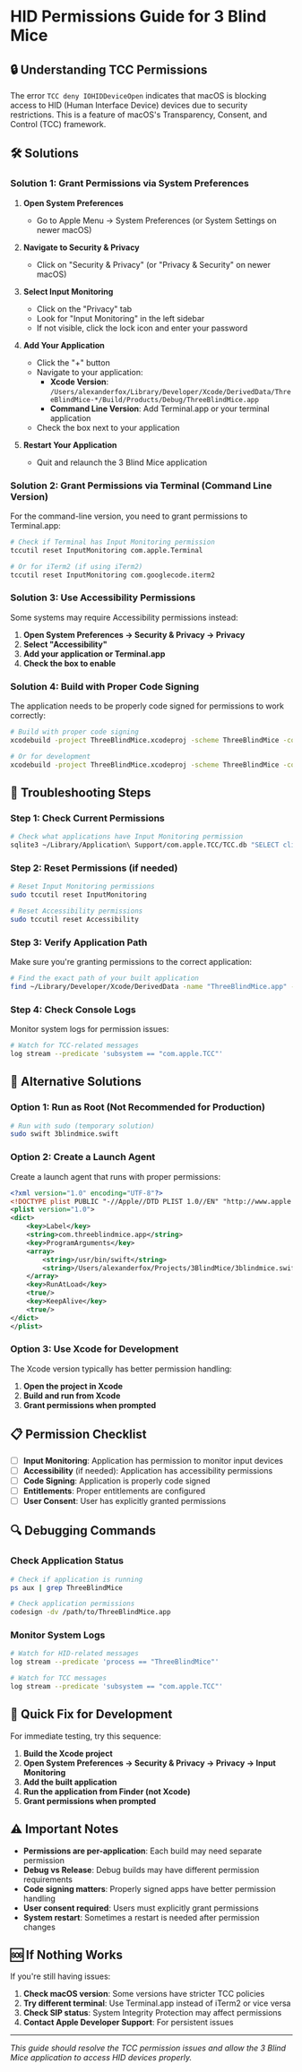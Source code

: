 # HID Permissions Guide for 3 Blind Mice

## 🔒 Understanding TCC Permissions

The error `TCC deny IOHIDDeviceOpen` indicates that macOS is blocking access to HID (Human Interface Device) devices due to security restrictions. This is a feature of macOS's Transparency, Consent, and Control (TCC) framework.

## 🛠️ Solutions

### Solution 1: Grant Permissions via System Preferences

1. **Open System Preferences**
   - Go to Apple Menu → System Preferences (or System Settings on newer macOS)

2. **Navigate to Security & Privacy**
   - Click on "Security & Privacy" (or "Privacy & Security" on newer macOS)

3. **Select Input Monitoring**
   - Click on the "Privacy" tab
   - Look for "Input Monitoring" in the left sidebar
   - If not visible, click the lock icon and enter your password

4. **Add Your Application**
   - Click the "+" button
   - Navigate to your application:
     - **Xcode Version**: `/Users/alexanderfox/Library/Developer/Xcode/DerivedData/ThreeBlindMice-*/Build/Products/Debug/ThreeBlindMice.app`
     - **Command Line Version**: Add Terminal.app or your terminal application
   - Check the box next to your application

5. **Restart Your Application**
   - Quit and relaunch the 3 Blind Mice application

### Solution 2: Grant Permissions via Terminal (Command Line Version)

For the command-line version, you need to grant permissions to Terminal.app:

```bash
# Check if Terminal has Input Monitoring permission
tccutil reset InputMonitoring com.apple.Terminal

# Or for iTerm2 (if using iTerm2)
tccutil reset InputMonitoring com.googlecode.iterm2
```

### Solution 3: Use Accessibility Permissions

Some systems may require Accessibility permissions instead:

1. **Open System Preferences → Security & Privacy → Privacy**
2. **Select "Accessibility"**
3. **Add your application or Terminal.app**
4. **Check the box to enable**

### Solution 4: Build with Proper Code Signing

The application needs to be properly code signed for permissions to work correctly:

```bash
# Build with proper code signing
xcodebuild -project ThreeBlindMice.xcodeproj -scheme ThreeBlindMice -configuration Release build

# Or for development
xcodebuild -project ThreeBlindMice.xcodeproj -scheme ThreeBlindMice -configuration Debug build
```

## 🔧 Troubleshooting Steps

### Step 1: Check Current Permissions

```bash
# Check what applications have Input Monitoring permission
sqlite3 ~/Library/Application\ Support/com.apple.TCC/TCC.db "SELECT client, auth_value FROM access WHERE service='kTCCServiceInputMonitoring';"
```

### Step 2: Reset Permissions (if needed)

```bash
# Reset Input Monitoring permissions
sudo tccutil reset InputMonitoring

# Reset Accessibility permissions
sudo tccutil reset Accessibility
```

### Step 3: Verify Application Path

Make sure you're granting permissions to the correct application:

```bash
# Find the exact path of your built application
find ~/Library/Developer/Xcode/DerivedData -name "ThreeBlindMice.app" -type d
```

### Step 4: Check Console Logs

Monitor system logs for permission issues:

```bash
# Watch for TCC-related messages
log stream --predicate 'subsystem == "com.apple.TCC"'
```

## 🚀 Alternative Solutions

### Option 1: Run as Root (Not Recommended for Production)

```bash
# Run with sudo (temporary solution)
sudo swift 3blindmice.swift
```

### Option 2: Create a Launch Agent

Create a launch agent that runs with proper permissions:

```xml
<?xml version="1.0" encoding="UTF-8"?>
<!DOCTYPE plist PUBLIC "-//Apple//DTD PLIST 1.0//EN" "http://www.apple.com/DTDs/PropertyList-1.0.dtd">
<plist version="1.0">
<dict>
    <key>Label</key>
    <string>com.threeblindmice.app</string>
    <key>ProgramArguments</key>
    <array>
        <string>/usr/bin/swift</string>
        <string>/Users/alexanderfox/Projects/3BlindMice/3blindmice.swift</string>
    </array>
    <key>RunAtLoad</key>
    <true/>
    <key>KeepAlive</key>
    <true/>
</dict>
</plist>
```

### Option 3: Use Xcode for Development

The Xcode version typically has better permission handling:

1. **Open the project in Xcode**
2. **Build and run from Xcode**
3. **Grant permissions when prompted**

## 📋 Permission Checklist

- [ ] **Input Monitoring**: Application has permission to monitor input devices
- [ ] **Accessibility** (if needed): Application has accessibility permissions
- [ ] **Code Signing**: Application is properly code signed
- [ ] **Entitlements**: Proper entitlements are configured
- [ ] **User Consent**: User has explicitly granted permissions

## 🔍 Debugging Commands

### Check Application Status

```bash
# Check if application is running
ps aux | grep ThreeBlindMice

# Check application permissions
codesign -dv /path/to/ThreeBlindMice.app
```

### Monitor System Logs

```bash
# Watch for HID-related messages
log stream --predicate 'process == "ThreeBlindMice"'

# Watch for TCC messages
log stream --predicate 'subsystem == "com.apple.TCC"'
```

## 🎯 Quick Fix for Development

For immediate testing, try this sequence:

1. **Build the Xcode project**
2. **Open System Preferences → Security & Privacy → Privacy → Input Monitoring**
3. **Add the built application**
4. **Run the application from Finder (not Xcode)**
5. **Grant permissions when prompted**

## ⚠️ Important Notes

- **Permissions are per-application**: Each build may need separate permission
- **Debug vs Release**: Debug builds may have different permission requirements
- **Code signing matters**: Properly signed apps have better permission handling
- **User consent required**: Users must explicitly grant permissions
- **System restart**: Sometimes a restart is needed after permission changes

## 🆘 If Nothing Works

If you're still having issues:

1. **Check macOS version**: Some versions have stricter TCC policies
2. **Try different terminal**: Use Terminal.app instead of iTerm2 or vice versa
3. **Check SIP status**: System Integrity Protection may affect permissions
4. **Contact Apple Developer Support**: For persistent issues

---

*This guide should resolve the TCC permission issues and allow the 3 Blind Mice application to access HID devices properly.*
